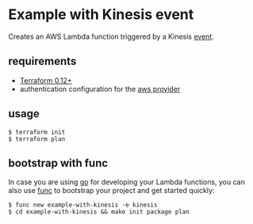 # Example with Kinesis event

Creates an AWS Lambda function triggered by a Kinesis [event](https://docs.aws.amazon.com/lambda/latest/dg/with-kinesis.html).

## requirements

- [Terraform 0.12+](https://www.terraform.io/)
- authentication configuration for the [aws provider](https://www.terraform.io/docs/providers/aws/)

## usage

```
$ terraform init
$ terraform plan
```

## bootstrap with func

In case you are using [go](https://golang.org/) for developing your Lambda functions, you can also use [func](https://github.com/spring-media/func) to bootstrap your project and get started quickly:

```
$ func new example-with-kinesis -e kinesis
$ cd example-with-kinesis && make init package plan
```
